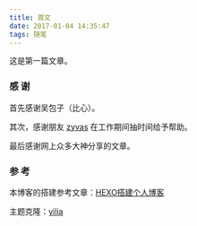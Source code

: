 ```yaml
---
title: 首文
date: 2017-01-04 14:35:47
tags: 随笔
---
```


这是第一篇文章。

### 感  谢

首先感谢吴包子（比心）。

其次，感谢朋友 [zyvas](https://github.com/zyvas) 在工作期间抽时间给予帮助。

最后感谢网上众多大神分享的文章。


### 参  考

<!--more-->

本博客的搭建参考文章：[HEXO搭建个人博客](http://baixin.io/2015/08/HEXO%E6%90%AD%E5%BB%BA%E4%B8%AA%E4%BA%BA%E5%8D%9A%E5%AE%A2/)

主题克隆：[yilia](https://github.com/litten/hexo-theme-yilia)



